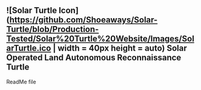 ## ![Solar Turtle Icon](https://github.com/Shoeaways/Solar-Turtle/blob/Production-Tested/Solar%20Turtle%20Website/Images/SolarTurtle.ico | width = 40px height = auto) Solar Operated Land Autonomous Reconnaissance Turtle

ReadMe file
